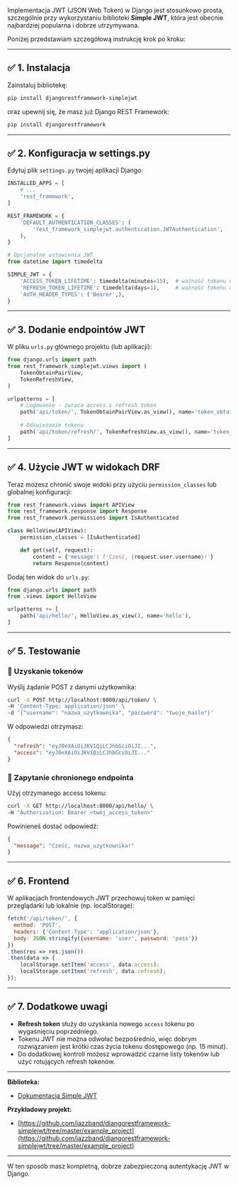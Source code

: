 Implementacja JWT (JSON Web Token) w Django jest stosunkowo prosta, szczególnie przy wykorzystaniu biblioteki **Simple JWT**, która jest obecnie najbardziej popularna i dobrze utrzymywana.

Poniżej przedstawiam szczegółową instrukcję krok po kroku:

---

## ✅ **1. Instalacja**

Zainstaluj bibliotekę:

```bash
pip install djangorestframework-simplejwt
```

oraz upewnij się, że masz już Django REST Framework:

```bash
pip install djangorestframework
```

---

## ✅ **2. Konfiguracja w settings.py**

Edytuj plik `settings.py` twojej aplikacji Django:

```python
INSTALLED_APPS = [
    # ...
    'rest_framework',
]

REST_FRAMEWORK = {
    'DEFAULT_AUTHENTICATION_CLASSES': (
        'rest_framework_simplejwt.authentication.JWTAuthentication',
    ),
}

# Opcjonalne ustawienia JWT
from datetime import timedelta

SIMPLE_JWT = {
    'ACCESS_TOKEN_LIFETIME': timedelta(minutes=15),  # ważność tokenu dostępowego
    'REFRESH_TOKEN_LIFETIME': timedelta(days=1),     # ważność tokenu odświeżającego
    'AUTH_HEADER_TYPES': ('Bearer',),
}
```

---

## ✅ **3. Dodanie endpointów JWT**

W pliku `urls.py` głównego projektu (lub aplikacji):

```python
from django.urls import path
from rest_framework_simplejwt.views import (
    TokenObtainPairView,
    TokenRefreshView,
)

urlpatterns = [
    # Logowanie - zwraca access i refresh token
    path('api/token/', TokenObtainPairView.as_view(), name='token_obtain_pair'),
    
    # Odświeżanie tokenu
    path('api/token/refresh/', TokenRefreshView.as_view(), name='token_refresh'),
]
```

---

## ✅ **4. Użycie JWT w widokach DRF**

Teraz możesz chronić swoje widoki przy użyciu `permission_classes` lub globalnej konfiguracji:

```python
from rest_framework.views import APIView
from rest_framework.response import Response
from rest_framework.permissions import IsAuthenticated

class HelloView(APIView):
    permission_classes = [IsAuthenticated]

    def get(self, request):
        content = {'message': f'Cześć, {request.user.username}!'}
        return Response(content)
```

Dodaj ten widok do `urls.py`:

```python
from django.urls import path
from .views import HelloView

urlpatterns += [
    path('api/hello/', HelloView.as_view(), name='hello'),
]
```

---

## ✅ **5. Testowanie**

### 🔸 **Uzyskanie tokenów**

Wyślij żądanie POST z danymi użytkownika:

```bash
curl -X POST http://localhost:8000/api/token/ \
-H 'Content-Type: application/json' \
-d '{"username": "nazwa_uzytkownika", "password": "twoje_haslo"}'
```

W odpowiedzi otrzymasz:

```json
{
  "refresh": "eyJ0eXAiOiJKV1QiLCJhbGciOiJI...",
  "access": "eyJ0eXAiOiJKV1QiLCJhbGciOiJI..."
}
```

### 🔸 **Zapytanie chronionego endpointa**

Użyj otrzymanego access tokenu:

```bash
curl -X GET http://localhost:8000/api/hello/ \
-H "Authorization: Bearer <twój_access_token>"
```

Powinieneś dostać odpowiedź:

```json
{
  "message": "Cześć, nazwa_uzytkownika!"
}
```

---

## ✅ **6. Frontend**

W aplikacjach frontendowych JWT przechowuj token w pamięci przeglądarki lub lokalnie (np. localStorage):

```javascript
fetch('/api/token/', {
  method: 'POST',
  headers: {'Content-Type': 'application/json'},
  body: JSON.stringify({username: 'user', password: 'pass'})
})
.then(res => res.json())
.then(data => {
    localStorage.setItem('access', data.access);
    localStorage.setItem('refresh', data.refresh);
});
```

---

## ✅ **7. Dodatkowe uwagi**

- **Refresh token** służy do uzyskania nowego `access` tokenu po wygaśnięciu poprzedniego.
- Tokenu JWT nie można odwołać bezpośrednio, więc dobrym rozwiązaniem jest krótki czas życia tokenu dostępowego (np. 15 minut).
- Do dodatkowej kontroli możesz wprowadzić czarne listy tokenów lub użyć rotujących refresh tokenów.

---

**Biblioteka:**  
- [Dokumentacja Simple JWT](https://django-rest-framework-simplejwt.readthedocs.io/en/latest/)

**Przykładowy projekt:**  
- [https://github.com/jazzband/djangorestframework-simplejwt/tree/master/example_project](https://github.com/jazzband/djangorestframework-simplejwt/tree/master/example_project)

---

W ten sposób masz kompletną, dobrze zabezpieczoną autentykację JWT w Django.